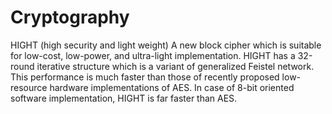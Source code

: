 # Cryptography
HIGHT (high security and light weight)
A new block cipher which is suitable for low-cost, low-power, and ultra-light implementation.
HIGHT has a 32-round iterative structure which is a variant of generalized Feistel network.
This performance is much faster than those of recently proposed low-resource hardware implementations of AES.
In case of 8-bit oriented software implementation, HIGHT is far faster than AES.
